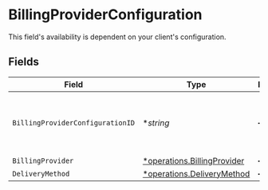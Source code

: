 # BillingProviderConfiguration

This field's availability is dependent on your client's configuration.


## Fields

| Field                                                                     | Type                                                                      | Required                                                                  | Description                                                               |
| ------------------------------------------------------------------------- | ------------------------------------------------------------------------- | ------------------------------------------------------------------------- | ------------------------------------------------------------------------- |
| `BillingProviderConfigurationID`                                          | **string*                                                                 | :heavy_minus_sign:                                                        | The Metronome ID of the billing provider configuration                    |
| `BillingProvider`                                                         | [*operations.BillingProvider](../../models/operations/billingprovider.md) | :heavy_minus_sign:                                                        | N/A                                                                       |
| `DeliveryMethod`                                                          | [*operations.DeliveryMethod](../../models/operations/deliverymethod.md)   | :heavy_minus_sign:                                                        | N/A                                                                       |